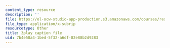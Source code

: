 ```yaml
---
content_type: resource
description: ''
file: https://ol-ocw-studio-app-production.s3.amazonaws.com/courses/res-2-006-girls-who-build-cameras-summer-2016/7b4e58a41bed5f32a6df82e88b2d9283_OJPqzP54KiY.vtt
file_type: application/x-subrip
resourcetype: Other
title: 3play caption file
uid: 7b4e58a4-1bed-5f32-a6df-82e88b2d9283
---
```

